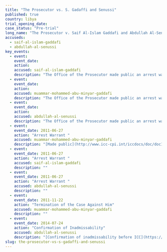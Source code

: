 ```yaml
---
title: "The Prosecutor vs. S. Gadaffi and Senussi"
published: true
country: libya
trial_opening_date:
case_status: "Pre-trial"
long_name: "The Prosecutor v. Saif Al-Islam Gaddafi and Abdullah Al-Senussi"
accuseds:
  - saif-al-islam-gaddafi
  - abdullah-al-senussi
key_events:
  - event:
    event_date:
    action:
    accused: saif-al-islam-gaddafi
    description: "The Office of the Prosecutor made public an arrest warrant for Gaddafi on 27 June 2011. Accused is in the custody of a rebel militia in Libya."
  - event:
    event_date:
    action:
    accused: muammar-mohammed-abu-minyar-gaddafi
    description: "The Office of the Prosecutor made public an arrest warrant for Gaddafi on June 27, 2011. The case against him was terminated on November 22, 2011 following his death."
  - event:
    event_date:
    action:
    accused: abdullah-al-senussi
    description: "The Office of the Prosecutor made public an arrest warrant for Al-Senussi on June 27, 2011. On July 24, 2014 the Appeals Chamber [confirmed](https://www.icc-cpi.int/en_menus/icc/press%20and%20media/press%20releases/Pages/pr1034.aspx) Pre-Trial Chamber Iâ€™s decision declaring the case against him inadmissible before the ICC."
  - event:
    event_date: 2011-06-27
    action: "Arrest Warrant "
    accused: muammar-mohammed-abu-minyar-gaddafi
    description: "[Made public](http://www.icc-cpi.int/iccdocs/doc/doc1099321.pdf)"
  - event:
    event_date: 2011-06-27
    action: "Arrest Warrant "
    accused: saif-al-islam-gaddafi
    description: ""
  - event:
    event_date: 2011-06-27
    action: "Arrest Warrant "
    accused: abdullah-al-senussi
    description: ""
  - event:
    event_date: 2011-11-22
    action: "Termination of the Case Against Him"
    accused: muammar-mohammed-abu-minyar-gaddafi
    description: ""
  - event:
    event_date: 2014-07-24
    action: "Confirmation of Inadmissability"
    accused: abdullah-al-senussi
    description: "[Confirmation of inadmissability before ICC](https://www.icc-cpi.int/en_menus/icc/press%20and%20media/press%20releases/Pages/pr1034.aspx)"
slug: the-prosecutor-vs-s-gadaffi-and-senussi
---
```

